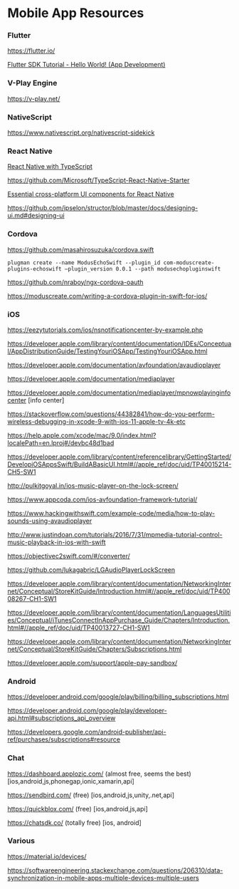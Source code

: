 # Mobile App Resources

### Flutter

https://flutter.io/

[Flutter SDK Tutorial - Hello World! (App Development)](https://www.youtube.com/watch?v=CEPCGXQ7IQg)

### V-Play Engine

https://v-play.net/

### NativeScript

https://www.nativescript.org/nativescript-sidekick

### React Native

[React Native with TypeScript](https://medium.com/@rintoj/react-native-with-typescript-40355a90a5d7)

https://github.com/Microsoft/TypeScript-React-Native-Starter

[Essential cross-platform UI components for React Native](https://nativebase.io/)

https://github.com/ipselon/structor/blob/master/docs/designing-ui.md#designing-ui

### Cordova

https://github.com/masahirosuzuka/cordova.swift

```
plugman create --name ModusEchoSwift --plugin_id com-moduscreate-plugins-echoswift —plugin_version 0.0.1 --path modusechopluginswift
```

https://github.com/nraboy/ngx-cordova-oauth

https://moduscreate.com/writing-a-cordova-plugin-in-swift-for-ios/

### iOS

https://eezytutorials.com/ios/nsnotificationcenter-by-example.php

https://developer.apple.com/library/content/documentation/IDEs/Conceptual/AppDistributionGuide/TestingYouriOSApp/TestingYouriOSApp.html

https://developer.apple.com/documentation/avfoundation/avaudioplayer

https://developer.apple.com/documentation/mediaplayer

https://developer.apple.com/documentation/mediaplayer/mpnowplayinginfocenter [info center]

https://stackoverflow.com/questions/44382841/how-do-you-perform-wireless-debugging-in-xcode-9-with-ios-11-apple-tv-4k-etc

https://help.apple.com/xcode/mac/9.0/index.html?localePath=en.lproj#/devbc48d1bad

https://developer.apple.com/library/content/referencelibrary/GettingStarted/DevelopiOSAppsSwift/BuildABasicUI.html#//apple_ref/doc/uid/TP40015214-CH5-SW1

http://pulkitgoyal.in/ios-music-player-on-the-lock-screen/

https://www.appcoda.com/ios-avfoundation-framework-tutorial/

https://www.hackingwithswift.com/example-code/media/how-to-play-sounds-using-avaudioplayer

http://www.justindoan.com/tutorials/2016/7/31/mpmedia-tutorial-control-music-playback-in-ios-with-swift

https://objectivec2swift.com/#/converter/

https://github.com/lukagabric/LGAudioPlayerLockScreen

https://developer.apple.com/library/content/documentation/NetworkingInternet/Conceptual/StoreKitGuide/Introduction.html#//apple_ref/doc/uid/TP40008267-CH1-SW1

https://developer.apple.com/library/content/documentation/LanguagesUtilities/Conceptual/iTunesConnectInAppPurchase_Guide/Chapters/Introduction.html#//apple_ref/doc/uid/TP40013727-CH1-SW1

https://developer.apple.com/library/content/documentation/NetworkingInternet/Conceptual/StoreKitGuide/Chapters/Subscriptions.html

https://developer.apple.com/support/apple-pay-sandbox/

### Android

https://developer.android.com/google/play/billing/billing_subscriptions.html

https://developer.android.com/google/play/developer-api.html#subscriptions_api_overview

https://developers.google.com/android-publisher/api-ref/purchases/subscriptions#resource

### Chat

https://dashboard.applozic.com/ (almost free, seems the best) [ios,android,js,phonegap,ionic,xamarin,api]

https://sendbird.com/ (free) [ios,android,js,unity,.net,api]

https://quickblox.com/ (free) [ios,android,js,api]

https://chatsdk.co/ (totally free) [ios, android]

### Various

https://material.io/devices/

https://softwareengineering.stackexchange.com/questions/206310/data-synchronization-in-mobile-apps-multiple-devices-multiple-users
